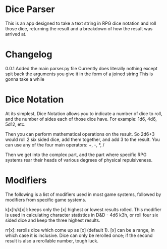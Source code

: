 # Dice Parser

This is an app designed to take a text string in RPG dice notation and
roll those dice, returning the result and a breakdown of how the result
was arrived at.

# Changelog

0.0.1
Added the main parser.py file
Currently does literally nothing except spit back the arguments you give it in the form of a joined string
This is gonna take a while

# Dice Notation

At its simplest, Dice Notation allows you to indicate a number of dice to
roll, and the number of sides each of those dice have. For example: 1d6,
4d6, 5d12, etc.

Then you can perform mathematical operations on the result. So 2d6+3 would
roll 2 six sided dice, add them together, and add 3 to the result. You
can use any of the four main operators: +, -, *, /

Then we get into the complex part, and the part where specific RPG systems
rear their heads of various degrees of physical repulsiveness.

# Modifiers

The following is a list of modifiers used in most game systems, followed by
modifiers from specific game systems.

k[x]h/k[x]l:	keeps only the [x] highest or lowest results rolled. This
		modifier is used in calculating character statistics in
		D&D - 4d6 k3h, or roll four six sided dice and keep the
		three highest results.

rr[x]:		rerolls dice which come up as [x] (default 1). [x] can be a
		range, in which case it is inclusive. Dice can only be
		rerolled once; if the second result is also a rerollable
		number, tough luck.



